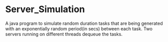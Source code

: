 # Server_Simulation

A java program to simulate random duration tasks that are being generated with an exponentially random period(in secs) between each task. Two servers running on different threads dequeue the tasks. 
